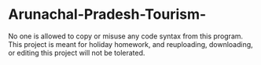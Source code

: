 # Arunachal-Pradesh-Tourism-


No one is allowed to copy or misuse any code syntax from this program.
This project is meant for holiday homework, and reuploading, downloading, or editing this project will not be tolerated.
